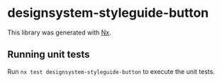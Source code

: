 # designsystem-styleguide-button

This library was generated with [Nx](https://nx.dev).

## Running unit tests

Run `nx test designsystem-styleguide-button` to execute the unit tests.
